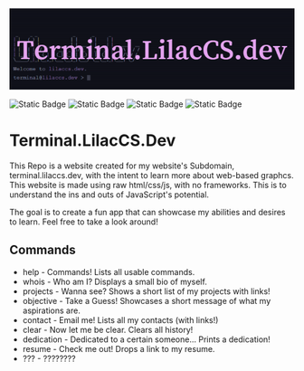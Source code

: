 ![Banner Image](banner.png)

![Static Badge](https://img.shields.io/badge/Category-Projects-purple)
![Static Badge](https://img.shields.io/badge/Language-HTML-orange)
![Static Badge](https://img.shields.io/badge/Language-CSS-blue)
![Static Badge](https://img.shields.io/badge/Language-JavaScript-yellow)

# Terminal.LilacCS.Dev
This Repo is a website created for my website's Subdomain, terminal.lilaccs.dev, with the intent to learn more about web-based graphcs.
This website is made using raw html/css/js, with no frameworks. This is to understand the ins and outs of JavaScript's potential.

The goal is to create a fun app that can showcase my abilities and desires to learn. Feel free to take a look around!

## Commands
<ul>
  <li>help - Commands! Lists all usable commands.</li>
  <li>whois - Who am I? Displays a small bio of myself.</li>
  <li>projects - Wanna see? Shows a short list of my projects with links!</li>
  <li>objective - Take a Guess! Showcases a short message of what my aspirations are.</li>
  <li>contact - Email me! Lists all my contacts (with links!)</li>
  <li>clear - Now let me be clear. Clears all history!</li>
  <li>dedication - Dedicated to a certain someone... Prints a dedication!</li>
  <li>resume - Check me out! Drops a link to my resume.</li>
  <li>??? - ????????</li>
</ul>
